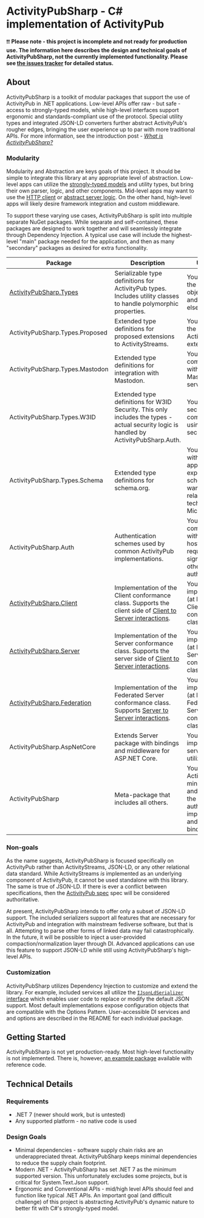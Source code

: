 ﻿# ActivityPubSharp - C# implementation of ActivityPub

❗❗ **Please note - this project is incomplete and not ready for production use.
The information here describes the design and technical goals of ActivityPubSharp, not the currently implemented functionality.
Please see [the issues tracker](https://github.com/warriordog/ActivityPubSharp/issues) for detailed status.**

## About
ActivityPubSharp is a toolkit of modular packages that support the use of ActivityPub in .NET applications.
Low-level APIs offer raw - but safe - access to strongly-typed models, while high-level interfaces support ergonomic and standards-compliant use of the protocol.
Special utility types and integrated JSON-LD converters further abstract ActivityPub's rougher edges, bringing the user experience up to par with more traditional APIs.
For more information, see the introduction post - [*What is ActivityPubSharp?*](https://github.com/warriordog/ActivityPubSharp/discussions/63)

### Modularity
Modularity and Abstraction are keys goals of this project.
It should be simple to integrate this library at any appropriate level of abstraction.
Low-level apps can utilize the [strongly-typed models](Source/ActivityPub.Types) and utility types, but bring their own parser, logic, and other components.
Mid-level apps may want to use the [HTTP client](Source/ActivityPub.Client) or [abstract server logic](Source/ActivityPub.Server).
On the other hand, high-level apps will likely desire framework integration and custom middleware.

To support these varying use cases, ActivityPubSharp is split into multiple separate NuGet packages.
While separate and self-contained, these packages are designed to work together and will seamlessly integrate through Dependency Injection.
A typical use case will include the highest-level "main" package needed for the application, and then as many "secondary" packages as desired for extra functionality.

| Package                                                      | Description                                                                                                                                                                    | Use Case                                                                                                                      |
|--------------------------------------------------------------|--------------------------------------------------------------------------------------------------------------------------------------------------------------------------------|-------------------------------------------------------------------------------------------------------------------------------|
| [ActivityPubSharp.Types](Source/ActivityPub.Types)           | Serializable type definitions for ActivityPub types. Includes utility classes to handle polymorphic properties.                                                                | You only need the ActivityPub object types, and nothing else.                                                                 |
| ActivityPubSharp.Types.Proposed                              | Extended type definitions for proposed extensions to ActivityStreams.                                                                                                          | You need to use the unreleased ActivityStreams extensions.                                                                    |
| ActivityPubSharp.Types.Mastodon                              | Extended type definitions for integration with Mastodon.                                                                                                                       | You are communicating with a Mastodon server.                                                                                 |
| ActivityPubSharp.Types.W3ID                                  | Extended type definitions for W3ID Security. This only includes the types - actual security logic is handled by ActivityPubSharp.Auth.                                         | You need to secure communications using W3ID security.                                                                        |
| ActivityPubSharp.Types.Schema                                | Extended type definitions for schema.org.                                                                                                                                      | You integrate with an application that expects a schema, or you want to use a related technology like Microdata.              |
| ActivityPubSharp.Auth                                        | Authentication schemes used by common ActivityPub implementations.                                                                                                             | You will communicate with an external host which requires signatures or other authentication.                                 |
| [ActivityPubSharp.Client](Source/ActivityPub.Client)         | Implementation of the Client conformance class. Supports the client side of [Client to Server interactions](https://www.w3.org/TR/activitypub/#client-to-server-interactions). | You are implementing (at least) the Client conformance class.                                                                 |
| [ActivityPubSharp.Server](Source/ActivityPub.Server)         | Implementation of the Server conformance class. Supports the server side of [Client to Server interactions](https://www.w3.org/TR/activitypub/#client-to-server-interactions). | You are implementing (at least) the Server conformance class.                                                                 |
| [ActivityPubSharp.Federation](Source/ActivityPub.Federation) | Implementation of the Federated Server conformance class. Supports [Server to Server interactions](https://www.w3.org/TR/activitypub/#server-to-server-interactions).          | You are implementing (at least) the Federated Server conformance class.                                                       |
| ActivityPubSharp.AspNetCore                                  | Extends Server package with bindings and middleware for ASP.NET Core.                                                                                                          | You are implementing a server that will utilize ASP.NET.                                                                      |
| ActivityPubSharp                                             | Meta-package that includes all others.                                                                                                                                         | You want ActivityPub with minimal effort, and can accept the library authors' default implementations and 3rd-party bindings. |

### Non-goals
As the name suggests, ActivityPubSharp is focused specifically on ActivityPub rather than ActivityStreams, JSON-LD, or any other relational data standard.
While ActivityStreams *is* implemented as an underlying component of ActivityPub, it cannot be used standalone with this library.
The same is true of JSON-LD.
If there is ever a conflict between specifications, then the [ActivityPub spec](https://www.w3.org/TR/activitypub/) spec will be considered authoritative.

At present, ActivityPubSharp intends to offer only a subset of JSON-LD support.
The included serializers support all features that are necessary for ActivityPub and integration with mainstream fediverse software, but that is all.
Attempting to parse other forms of linked data may fail catastrophically.
In the future, it will be possible to inject a user-provided compaction/normalization layer through DI.
Advanced applications can use this feature to support JSON-LD while still using ActivityPubSharp's high-level APIs.

### Customization
ActivityPubSharp utilizes Dependency Injection to customize and extend the library.
For example, included services all utilize the [`IJsonLdSerializer` interface](Source/ActivityPub.Types/Conversion/JsonLdSerializer.cs) which enables user code to replace or modify the default JSON support.
Most default implementations expose configuration objects that are compatible with the Options Pattern.
User-accessible DI services and and options are described in the README for each individual package.

## Getting Started

ActivityPubSharp is not yet production-ready.
Most high-level functionality is not implemented.
There is, however, [an example package](Example) available with reference code.

## Technical Details

### Requirements
* .NET 7 (newer should work, but is untested)
* Any supported platform - no native code is used

### Design Goals
* Minimal dependencies - software supply chain risks are an underappreciated threat. ActivityPubSharp keeps minimal dependencies to reduce the supply chain footprint.
* Modern .NET - ActivityPubSharp has set .NET 7 as the minimum supported version. This unfortunately excludes some projects, but is critical for System.Text.Json support.
* Ergonomic and Conventional APIs - mid/high level APIs should feel and function like typical .NET APIs. An important goal (and difficult challenge) of this project is abstracting ActivityPub's dynamic nature to better fit with C#'s strongly-typed model.
